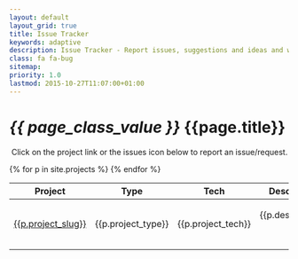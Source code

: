 ```yaml
---
layout: default
layout_grid: true
title: Issue Tracker
keywords: adaptive
description: Issue Tracker - Report issues, suggestions and ideas and we'll love you!
class: fa fa-bug
sitemap:
priority: 1.0
lastmod: 2015-10-27T11:07:00+01:00
---
```


<h1><i class="{{ page.class }}" style="width: 55px;">{{ page_class_value }}</i> {{page.title}}</h1>
<p><i class="fa fa-info-circle" style="padding-left: 4px;width: 20px;color: green;"></i>Click on the project link or the issues icon below to report an issue/request.</p>
<div class="table-responsive">
    <table id="projects" class="table table-striped">
        <thead>
        <tr>
            <th>Project</th>
            <th>Type</th>
            <th>Tech</th>
            <th>Description</th>
        </tr>
        </thead>
        <tbody>
        {% for p in site.projects %}
        <tr>
            <td><a href="https://github.com/AdaptiveMe/{{p.project_slug}}/issues" target="project_{{p.project_slug}}">{{p.project_slug}}</a></td>
            <td>{{p.project_type}}</td>
            <td>{{p.project_tech}}</td>
            <td><p>{{p.description}}</p><p align="right"><a href="https://github.com/AdaptiveMe/{{p.project_slug}}/issues" target="issues_{{p.project_slug}}"><img src="http://i.4dp.me/github/issues/AdaptiveMe/{{p.project_slug}}.svg"></a></p></td>
        </tr>
        {% endfor %}
        </tbody>
    </table>
</div>